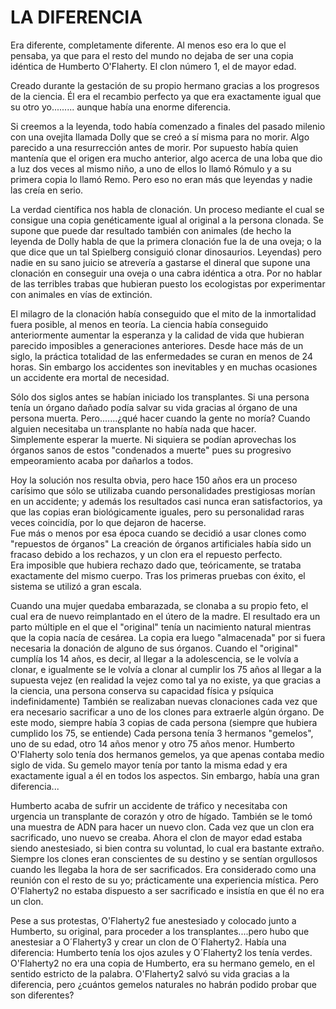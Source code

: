 # LA DIFERENCIA

Era diferente, completamente diferente. Al menos eso era lo que el
pensaba, ya que para el resto del mundo no dejaba de ser una copia
idéntica de Humberto O'Flaherty. El clon número 1, el de mayor edad.

Creado durante la gestación de su propio hermano gracias a los
progresos de la ciencia. Él era el recambio perfecto ya que era
exactamente igual que su otro yo......... aunque había una enorme
diferencia.

Si creemos a la leyenda, todo había comenzado a finales del pasado
milenio con una ovejita llamada Dolly que se creó a sí misma para no
morir. Algo parecido a una resurrección antes de morir. Por supuesto
había quien mantenía que el origen era mucho anterior, algo acerca de
una loba que dio a luz dos veces al mismo niño, a uno de ellos lo llamó
Rómulo y a su primera copia lo llamó Remo. Pero eso no eran más que
leyendas y nadie las creía en serio.

La verdad científica nos habla de clonación. Un proceso mediante el
cual se consigue una copia genéticamente igual al original a la persona
clonada. Se supone que puede dar resultado también con animales (de
hecho la leyenda de Dolly habla de que la primera clonación fue la de
una oveja; o la que dice que un tal Spielberg consiguió clonar
dinosaurios. Leyendas) pero nadie en su sano juicio se atrevería a
gastarse el dineral que supone una clonación en conseguir una oveja o
una cabra idéntica a otra. Por no hablar de las terribles trabas que
hubieran puesto los ecologistas por experimentar con animales en vías
de extinción.

El milagro de la clonación había conseguido que el mito de la
inmortalidad fuera posible, al menos en teoría. La ciencia había
conseguido anteriormente aumentar la esperanza y la calidad de vida que
hubieran parecido imposibles a generaciones anteriores. Desde hace más
de un siglo, la práctica totalidad de las enfermedades se curan en
menos de 24 horas. Sin embargo los accidentes son inevitables y en
muchas ocasiones un accidente era mortal de necesidad.

Sólo dos siglos antes se habían iniciado los transplantes. Si una
persona tenía un órgano dañado podía salvar su vida gracias al órgano
de una persona muerta. Pero.......¿qué hacer cuando la gente no moría?
Cuando alguien necesitaba un transplante no había nada que hacer.  
Simplemente esperar la muerte. Ni siquiera se podían aprovechas los
órganos sanos de estos "condenados a muerte" pues su progresivo
empeoramiento acaba por dañarlos a todos.

Hoy la solución nos resulta obvia, pero hace 150 años era un proceso
carísimo que sólo se utilizaba cuando personalidades prestigiosas
morían en un accidente; y además los resultados casi nunca eran
satisfactorios, ya que las copias eran biológicamente iguales, pero su
personalidad raras veces coincidía, por lo que dejaron de hacerse.  
Fue más o menos por esa época cuando se decidió a usar clones como
"repuestos de órganos" La creación de órganos artificiales había sido
un fracaso debido a los rechazos, y un clon era el repuesto perfecto.  
Era imposible que hubiera rechazo dado que, teóricamente, se trataba
exactamente del mismo cuerpo. Tras los primeras pruebas con éxito, el
sistema se utilizó a gran escala.

Cuando una mujer quedaba embarazada, se clonaba a su propio feto, el
cual era de nuevo reimplantado en el útero de la madre. El resultado
era un parto múltiple en el que el "original" tenía un nacimiento
natural mientras que la copia nacía de cesárea. La copia era luego
"almacenada" por si fuera necesaria la donación de alguno de sus
órganos. Cuando el "original" cumplía los 14 años, es decir, al llegar
a la adolescencia, se le volvía a clonar, e igualmente se le volvía a
clonar al cumplir los 75 años al llegar a la supuesta vejez (en
realidad la vejez como tal ya no existe, ya que gracias a la ciencia,
una persona conserva su capacidad física y psíquica indefinidamente)
También se realizaban nuevas clonaciones cada vez que era necesario
sacrificar a uno de los clones para extraerle algún órgano. De este
modo, siempre había 3 copias de cada persona (siempre que hubiera
cumplido los 75, se entiende)
Cada persona tenía 3 hermanos "gemelos", uno de su edad, otro 14 años
menor y otro 75 años menor. Humberto O'Flaherty solo tenía dos hermanos
gemelos, ya que apenas contaba medio siglo de vida. Su gemelo mayor
tenía por tanto la misma edad y era exactamente igual a él en todos los
aspectos. Sin embargo, había una gran diferencia...

Humberto acaba de sufrir un accidente de tráfico y necesitaba con
urgencia un transplante de corazón y otro de hígado. También se le tomó
una muestra de ADN para hacer un nuevo clon. Cada vez que un clon era
sacrificado, uno nuevo se creaba. Ahora el clon de mayor edad estaba
siendo anestesiado, si bien contra su voluntad, lo cual era bastante
extraño. Siempre los clones eran conscientes de su destino y se sentían
orgullosos cuando les llegaba la hora de ser sacrificados. Era
considerado como una reunión con el resto de su yo; prácticamente una
experiencia mística. Pero O'Flaherty2 no estaba dispuesto a ser
sacrificado e insistía en que él no era un clon.

Pese a sus protestas, O'Flaherty2 fue anestesiado y colocado junto a
Humberto, su original, para proceder a los transplantes....pero hubo
que anestesiar a O´Flaherty3 y crear un clon de O´Flaherty2. Había una
diferencia: Humberto tenía los ojos azules y O´Flaherty2 los tenía
verdes. O'Flaherty2 no era una copia de Humberto, era su hermano
gemelo, en el sentido estricto de la palabra. O'Flaherty2 salvó su vida
gracias a la diferencia, pero ¿cuántos gemelos naturales no habrán
podido probar que son diferentes?